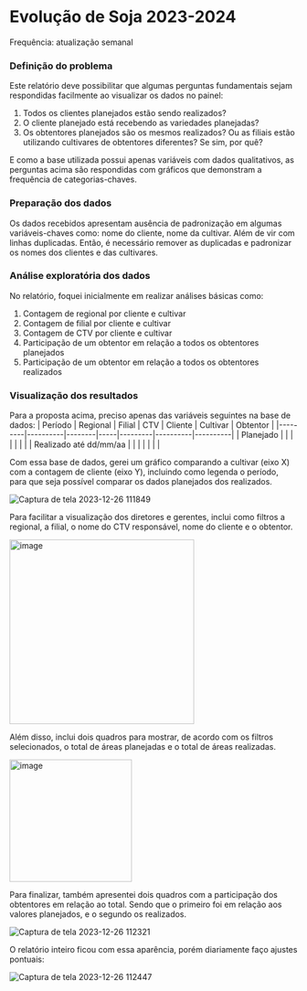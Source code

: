 # Evolução de Soja 2023-2024
Frequência: atualização semanal

### Definição do problema
Este relatório deve possibilitar que algumas perguntas fundamentais sejam respondidas facilmente ao visualizar os dados no painel:
1. Todos os clientes planejados estão sendo realizados?
2. O cliente planejado está recebendo as variedades planejadas?
3. Os obtentores planejados são os mesmos realizados? Ou as filiais estão utilizando cultivares de obtentores diferentes? Se sim, por quê?

E como a base utilizada possui apenas variáveis com dados qualitativos, as perguntas acima são respondidas com gráficos que demonstram a frequência de categorias-chaves.

### Preparação dos dados
Os dados recebidos apresentam ausência de padronização em algumas variáveis-chaves como: nome do cliente, nome da cultivar. Além de vir com linhas duplicadas. Então, é necessário remover as duplicadas e padronizar os nomes dos clientes e das cultivares.

### Análise exploratória dos dados
No relatório, foquei inicialmente em realizar análises básicas como:
1. Contagem de regional por cliente e cultivar
2. Contagem de filial por cliente e cultivar
3. Contagem de CTV por cliente e cultivar
4. Participação de um obtentor em relação a todos os obtentores planejados
5. Participação de um obtentor em relação a todos os obtentores realizados

### Visualização dos resultados
Para a proposta acima, preciso apenas das variáveis seguintes na base de dados:
| Período | Regional | Filial | CTV | Cliente | Cultivar | Obtentor |
|---------|----------|--------|-----|---------|----------|----------|
| Planejado |        |       |          |       |        |          |
| Realizado até dd/mm/aa |      |       |      |      |       |          |

Com essa base de dados, gerei um gráfico comparando a cultivar (eixo X) com a contagem de cliente (eixo Y), incluindo como legenda o período, para que seja possível comparar os dados planejados dos realizados.

![Captura de tela 2023-12-26 111849](https://github.com/elisamaribeiro/job-analise-de-agronegocio/assets/125142048/d36b7eb3-db5e-4996-a201-4478ed9d0f84)

Para facilitar a visualização dos diretores e gerentes, inclui como filtros a regional, a filial, o nome do CTV responsável, nome do cliente e o obtentor.

<img width="323" alt="image" src="https://github.com/elisamaribeiro/job-analise-de-agronegocio/assets/125142048/ec190f32-0da5-4604-986f-4434d4b32116">

Além disso, inclui dois quadros para mostrar, de acordo com os filtros selecionados, o total de áreas planejadas e o total de áreas realizadas.

<img width="214" alt="image" src="https://github.com/elisamaribeiro/job-analise-de-agronegocio/assets/125142048/42946939-38e6-4df2-bcfc-95a2d215a85a">

Para finalizar, também apresentei dois quadros com a participação dos obtentores em relação ao total. Sendo que o primeiro foi em relação aos valores planejados, e o segundo os realizados.

![Captura de tela 2023-12-26 112321](https://github.com/elisamaribeiro/job-analise-de-agronegocio/assets/125142048/2d581698-c1a8-4497-848c-53760545dfa9)

O relatório inteiro ficou com essa aparência, porém diariamente faço ajustes pontuais:

![Captura de tela 2023-12-26 112447](https://github.com/elisamaribeiro/job-analise-de-agronegocio/assets/125142048/13ecad67-411d-48ed-8612-a124cd740911)
